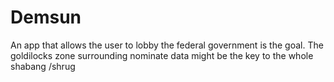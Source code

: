 # Demsun
An app that allows the user to lobby the federal government is the goal. The goldilocks zone surrounding nominate data might be the key to the whole shabang /shrug 
